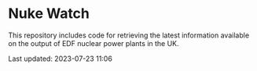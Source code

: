 # Nuke Watch

This repository includes code for retrieving the latest information available on the output of EDF nuclear power plants in the UK.

Last updated: 2023-07-23 11:06
